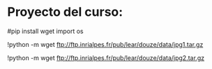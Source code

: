 # Proyecto del curso:


#pip install wget
import os 

!python -m wget ftp://ftp.inrialpes.fr/pub/lear/douze/data/jpg1.tar.gz


!python -m wget ftp://ftp.inrialpes.fr/pub/lear/douze/data/jpg2.tar.gz